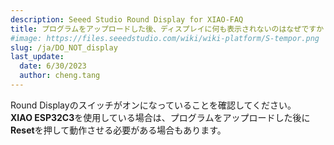 ```yaml
---
description: Seeed Studio Round Display for XIAO-FAQ
title: プログラムをアップロードした後、ディスプレイに何も表示されないのはなぜですか？
#image: https://files.seeedstudio.com/wiki/wiki-platform/S-tempor.png
slug: /ja/DO_NOT_display
last_update:
  date: 6/30/2023
  author: cheng.tang
---
```

Round Displayのスイッチがオンになっていることを確認してください。<br />
**XIAO ESP32C3**を使用している場合は、プログラムをアップロードした後に**Reset**を押して動作させる必要がある場合もあります。